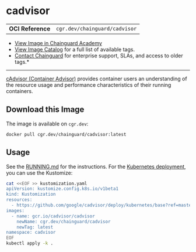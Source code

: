 <!--monopod:start-->
# cadvisor
| | |
| - | - |
| **OCI Reference** | `cgr.dev/chainguard/cadvisor` |


* [View Image in Chainguard Academy](https://edu.chainguard.dev/chainguard/chainguard-images/reference/cadvisor/overview/)
* [View Image Catalog](https://console.enforce.dev/images/catalog) for a full list of available tags.
* [Contact Chainguard](https://www.chainguard.dev/chainguard-images) for enterprise support, SLAs, and access to older tags.*

---
<!--monopod:end-->

<!--overview:start-->
[cAdvisor (Container Advisor)](https://github.com/google/cadvisor) provides container users an understanding of the resource usage and performance characteristics of their running containers.
<!--overview:end-->

<!--getting:start-->
## Download this Image
The image is available on `cgr.dev`:

```
docker pull cgr.dev/chainguard/cadvisor:latest
```
<!--getting:end-->

<!--body:start-->
## Usage

See the [RUNNING.md](https://github.com/google/cadvisor/blob/master/docs/running.md) for the instructions. For the [Kubernetes deployment](https://github.com/google/cadvisor/tree/master/deploy/kubernetes), you can use the Kustomize:

```bash
cat <<EOF >> kustomization.yaml
apiVersion: kustomize.config.k8s.io/v1beta1
kind: Kustomization
resources:
  - https://github.com/google/cadvisor/deploy/kubernetes/base?ref=master
images:
  - name: gcr.io/cadvisor/cadvisor
    newName: cgr.dev/chainguard/cadvisor
    newTag: latest
namespace: cadvisor
EOF
kubectl apply -k .
```
<!--body:end-->
